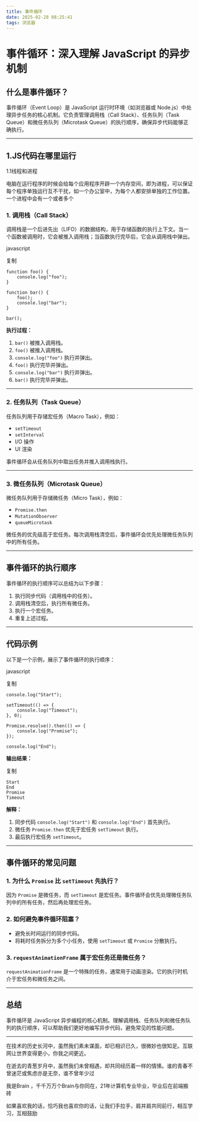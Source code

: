 ```yaml
---
title: 事件循环
date: 2025-02-28 08:25:41
tags: 浏览器
---
```


# 事件循环：深入理解 JavaScript 的异步机制

<!-- more -->

## 什么是事件循环？

事件循环（Event Loop）是 JavaScript 运行时环境（如浏览器或 Node.js）中处理异步任务的核心机制。它负责管理调用栈（Call Stack）、任务队列（Task Queue）和微任务队列（Microtask Queue）的执行顺序，确保异步代码能够正确执行。

------

## 1.JS代码在哪里运行

1.1线程和进程

电脑在运行程序的时候会给每个应用程序开辟一个内存空间，即为进程，可以保证每个程序单独运行互不干扰，如一个办公室中，为每个人都安排单独的工作位置。一个进程中会有一个或者多个



















### 1. **调用栈（Call Stack）**

调用栈是一个后进先出（LIFO）的数据结构，用于存储函数的执行上下文。当一个函数被调用时，它会被推入调用栈；当函数执行完毕后，它会从调用栈中弹出。

javascript

复制

```
function foo() {
    console.log("foo");
}

function bar() {
    foo();
    console.log("bar");
}

bar();
```

**执行过程：**

1. `bar()` 被推入调用栈。
2. `foo()` 被推入调用栈。
3. `console.log("foo")` 执行并弹出。
4. `foo()` 执行完毕并弹出。
5. `console.log("bar")` 执行并弹出。
6. `bar()` 执行完毕并弹出。

------

### 2. **任务队列（Task Queue）**

任务队列用于存储宏任务（Macro Task），例如：

- `setTimeout`
- `setInterval`
- I/O 操作
- UI 渲染

事件循环会从任务队列中取出任务并推入调用栈执行。

------

### 3. **微任务队列（Microtask Queue）**

微任务队列用于存储微任务（Micro Task），例如：

- `Promise.then`
- `MutationObserver`
- `queueMicrotask`

微任务的优先级高于宏任务。每次调用栈清空后，事件循环会优先处理微任务队列中的所有任务。

------

## 事件循环的执行顺序

事件循环的执行顺序可以总结为以下步骤：

1. 执行同步代码（调用栈中的任务）。
2. 调用栈清空后，执行所有微任务。
3. 执行一个宏任务。
4. 重复上述过程。

------

## 代码示例

以下是一个示例，展示了事件循环的执行顺序：

javascript

复制

```
console.log("Start");

setTimeout(() => {
    console.log("Timeout");
}, 0);

Promise.resolve().then(() => {
    console.log("Promise");
});

console.log("End");
```

**输出结果：**

复制

```
Start
End
Promise
Timeout
```

**解释：**

1. 同步代码 `console.log("Start")` 和 `console.log("End")` 首先执行。
2. 微任务 `Promise.then` 优先于宏任务 `setTimeout` 执行。
3. 最后执行宏任务 `setTimeout`。

------

## 事件循环的常见问题

### 1. **为什么 `Promise` 比 `setTimeout` 先执行？**

因为 `Promise` 是微任务，而 `setTimeout` 是宏任务。事件循环会优先处理微任务队列中的所有任务，然后再处理宏任务。

### 2. **如何避免事件循环阻塞？**

- 避免长时间运行的同步代码。
- 将耗时任务拆分为多个小任务，使用 `setTimeout` 或 `Promise` 分散执行。

### 3. **`requestAnimationFrame` 属于宏任务还是微任务？**

`requestAnimationFrame` 是一个特殊的任务，通常用于动画渲染。它的执行时机介于宏任务和微任务之间。

------

## 总结

事件循环是 JavaScript 异步编程的核心机制。理解调用栈、任务队列和微任务队列的执行顺序，可以帮助我们更好地编写异步代码，避免常见的性能问题。

------

在技术的历史长河中，虽然我们素未谋面，却已相识已久，很微妙也很知足。互联网让世界变得更小，你我之间更近。

在逝去的青葱岁月中，虽然我们未曾相遇，却共同经历着一样的情愫。谁的青春不曾迷茫或焦虑亦是无奈，谁不曾年少过


我是Brain ，千千万万个Brain与你同在，21年计算机专业毕业，毕业后在前端搬砖

如果喜欢我的话，恰巧我也喜欢你的话，让我们手拉手，肩并肩共同前行，相互学习，互相鼓励
